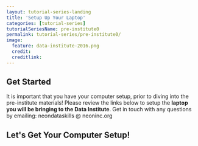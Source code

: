 ```yaml
---
layout: tutorial-series-landing
title: 'Setup Up Your Laptop'
categories: [tutorial-series]
tutorialSeriesName: pre-institute0
permalink: tutorial-series/pre-institute0/
image:
  feature: data-institute-2016.png
  credit: 
  creditlink: 
---
```


## Get Started

It is important that you have your computer setup, prior to diving into the 
pre-institute materials!
Please review the links below to setup the **laptop you will be bringing to the 
Data Institute**. Get in touch with any questions by emailing: 
neondataskills @ neoninc.org


## Let's Get Your Computer Setup!
